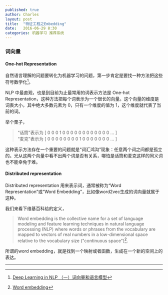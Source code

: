 ```yaml
---
published: true
author: Charles
layout: post
title:  "特征工程之Embedding"
date:   2016-06-29 8:30
categories: 机器学习 推荐系统
---
```


### 词向量

#### One-hot Representation

自然语言理解的问题要转化为机器学习的问题，第一步肯定是要找一种方法把这些符号数学化[^2]。

NLP 中最直观，也是到目前为止最常用的词表示方法是 One-hot Representation，这种方法把每个词表示为一个很长的向量。这个向量的维度是词表大小，其中绝大多数元素为 0，只有一个维度的值为 1，这个维度就代表了当前的词。

举个栗子，

> “话筒”表示为 [ 0 0 0 1 0 0 0 0 0 0 0 0 0 0 0 0 … ]   
“麦克”表示为 [ 0 0 0 0 0 0 0 0 1 0 0 0 0 0 0 0 … ]

这种表示方法存在一个重要的问题就是“词汇鸿沟”现象：任意两个词之间都是孤立的。光从这两个向量中看不出两个词是否有关系，哪怕是话筒和麦克这样的同义词也不能幸免于难。

#### Distributed representation

Distributed representation 用来表示词，通常被称为“Word Representation”或“Word Embedding”，比如像word2vec生成的词向量就属于这种。

我们来看下维基百科给的定义，

> Word embedding is the collective name for a set of language modeling and feature learning techniques in natural language processing (NLP) where words or phrases from the vocabulary are mapped to vectors of real numbers in a low-dimensional space relative to the vocabulary size ("continuous space")[^1].

所谓的word embedding，就是找到一个映射或者函数，生成在一个新的空间上的表达。

---

[^1]:[Word embedding](https://en.wikipedia.org/wiki/Word_embedding)
[^2]:[Deep Learning in NLP （一）词向量和语言模型](http://licstar.net/archives/328)

